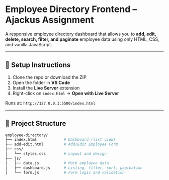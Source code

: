 # Employee Directory Frontend – Ajackus Assignment

A responsive employee directory dashboard that allows you to **add, edit, delete, search, filter, and paginate** employee data using only HTML, CSS, and vanilla JavaScript.

---

## 🚀 Setup Instructions

1. Clone the repo or download the ZIP
2. Open the folder in **VS Code**
3. Install the **Live Server** extension
4. Right-click on `index.html` → **Open with Live Server**

Runs at: `http://127.0.0.1:5500/index.html`

---

## 🧱 Project Structure

```bash
employee-directory/
├── index.html            # Dashboard (list view)
├── add-edit.html         # Add/Edit Employee Form
├── css/
│   └── styles.css        # Layout and design
├── js/
│   ├── data.js           # Mock employee data
│   ├── dashboard.js      # Listing, filter, sort, pagination
│   └── form.js           # Form logic and validation
